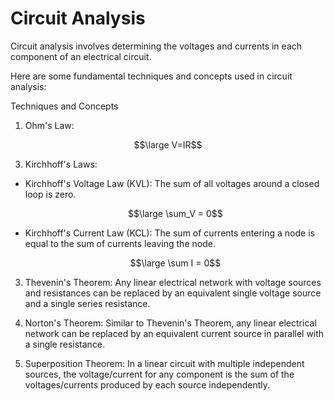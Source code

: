 # Circuit Analysis
Circuit analysis involves determining the voltages and currents in each component of an electrical circuit.

Here are some fundamental techniques and concepts used in circuit analysis:

Techniques and Concepts
1. Ohm's Law:
  
  $$\large V=IR$$
   
3. Kirchhoff's Laws:

- Kirchhoff's Voltage Law (KVL): The sum of all voltages around a closed loop is zero.

  $$\large \sum_V = 0$$

- Kirchhoff's Current Law (KCL): The sum of currents entering a node is equal to the sum of currents leaving the node.

   $$\large \sum I = 0$$

3. Thevenin's Theorem: Any linear electrical network with voltage sources and resistances can be replaced by an equivalent single voltage 
   source and a single series resistance.

4. Norton's Theorem: Similar to Thevenin's Theorem, any linear electrical network can be replaced by an equivalent current source in 
   parallel with a single resistance.

5. Superposition Theorem: In a linear circuit with multiple independent sources, the voltage/current for any component is the sum of the 
   voltages/currents produced by each source independently.
